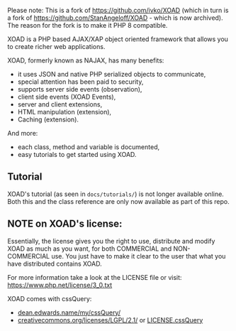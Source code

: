 Please note: This is a fork of https://github.com/ivko/XOAD (which in turn is a
fork of https://github.com/StanAngeloff/XOAD - which is now archived).  The
reason for the fork is to make it PHP 8 compatible.

XOAD is a PHP based AJAX/XAP object oriented framework that allows you to create richer web applications.
 
XOAD, formerly known as NAJAX, has many benefits:

 - it uses JSON and native PHP serialized objects to communicate,
 - special attention has been paid to security,
 - supports server side events (observation),
 - client side events (XOAD Events),
 - server and client extensions,
 - HTML manipulation (extension),
 - Caching (extension).
 
And more:

 - each class, method and variable is documented,
 - easy tutorials to get started using XOAD.

Tutorial
--------

XOAD's tutorial (as seen in `docs/tutorials/`) is not longer available online.
Both this and the class reference are only now available as part of this repo.

NOTE on XOAD's license:
----------------------

Essentially, the license gives you the right to use, distribute and modify
XOAD as much as you want, for both COMMERCIAL and NON-COMMERCIAL use. You
just have to make it clear to the user that what you have distributed
contains XOAD.

For more information take a look at the LICENSE file or visit:
https://www.php.net/license/3_0.txt


XOAD comes with cssQuery:

- [dean.edwards.name/my/cssQuery/](http://dean.edwards.name/my/cssQuery/)
- [creativecommons.org/licenses/LGPL/2.1/](http://creativecommons.org/licenses/LGPL/2.1/)
   or
  [LICENSE.cssQuery](https://github.com/StanAngeloff/XOAD/blob/0.6/LICENSE.cssQuery)

